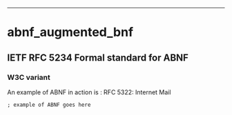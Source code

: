 
---

# abnf_augmented_bnf


## IETF RFC 5234 Formal standard for ABNF

### W3C variant 

An example of ABNF in action is : RFC 5322: Internet Mail

```abnf
; example of ABNF goes here
```
